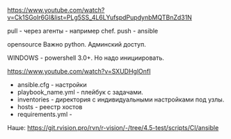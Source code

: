 https://www.youtube.com/watch?v=Ck1SGolr6GI&list=PLg5SS_4L6LYufspdPupdynbMQTBnZd31N

pull - через агенты - например chef.
push - ansible

opensource
Важно python.
Админский доступ.

WINDOWS - powershell 3.0+. Но надо инициировать.







https://www.youtube.com/watch?v=SXUDHglOnfI

* ansible.cfg - настройки
* playbook_name.yml - плейбук с задачами.
* inventories - директория с индивидуальными настройками под узлы.
* hosts - реестр хостов
* requirements.yml -


Наше:
https://git.rvision.pro/rvn/r-vision/-/tree/4.5-test/scripts/CI/ansible

